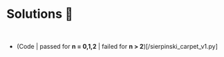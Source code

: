 # Solutions :memo:

<br>

- (Code | passed for **n = 0,1,2** | failed for **n > 2**)[/sierpinski_carpet_v1.py]


